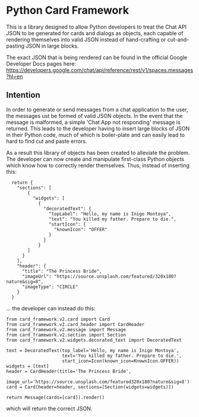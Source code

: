 # Python Card Framework

This is a library designed to allow Python developers to treat the Chat API
JSON to be generated for cards and dialogs as objects, each capable of
rendering themselves into valid JSON instead of hand-crafting or cut-and-pasting
JSON in large blocks.

The exact JSON that is being rendered can be found in the official Google
Developer Docs pages here: https://developers.google.com/chat/api/reference/rest/v1/spaces.messages?hl=en

## Intention

In order to generate or send messages from a chat application to the user, the
messages ust be formed of valid JSON objects. In the event that the message is
malformed, a simple 'Chat App not responding' message is returned. This leads
to the developer having to insert large blocks of JSON in their Python code,
much of which is boiler-plate and can easily lead to hard to find cut and paste
errors.

As a result this library of objects has been created to alleviate the problem.
The developer can now create and manipulate first-class Python objects which
know how to correctly render themselves. Thus, instead of inserting this:

```
  return {
    "sections": [
        {
          "widgets": [
            {
              "decoratedText": {
                "topLabel": "Hello, my name is Inigo Montoya",
                "text": "You killed my father. Prepare to die.",
                "startIcon": {
                  "knownIcon": "OFFER"
                }
              }
            }
        ]
      }
    ],
    "header": {
      "title": "The Princess Bride",
      "imageUrl": "https://source.unsplash.com/featured/320x180?nature&sig=8",
      "imageType": "CIRCLE"
    }
  }
```

... the developer can instead do this:

```
from card_framework.v2.card import Card
from card_framework.v2.card_header import CardHeader
from card_framework.v2.message import Message
from card_framework.v2.section import Section
from card_framework.v2.widgets.decorated_text import DecoratedText

text = DecoratedText(top_label='Hello, my name is Inigo Montoya',
                     text='You killed my father. Prepare to die.',
                     start_icon=Icon(known_icon=KnownIcon.OFFER))
widgets = [text]
header = CardHeader(title='The Princess Bride',
                    image_url='https://source.unsplash.com/featured320x180?nature&sig=8')
card = Card(header=header, sections=[Section(widgets=widgets)])

return Message(cards=[card]).render()
```

which will return the correct JSON.
